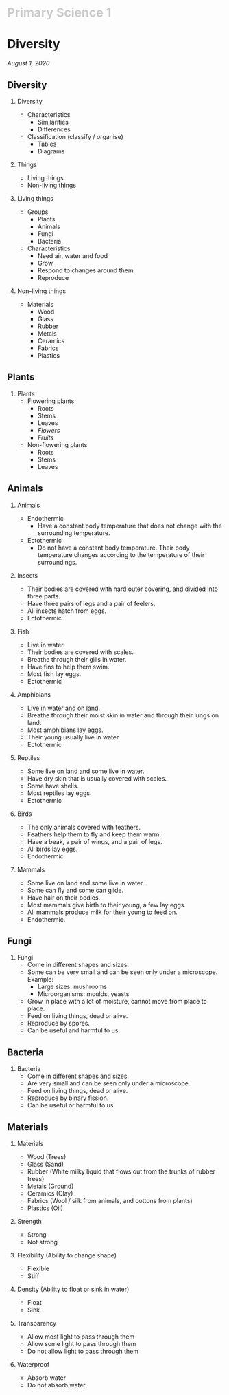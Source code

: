 <h1 style="color: #ccc">Primary Science 1</h1>

# Diversity

*August 1, 2020*

## Diversity

1. Diversity
    - Characteristics
        - Similarities
        - Differences
    - Classification (classify / organise)
        - Tables
        - Diagrams

2. Things
    - Living things
    - Non-living things

3. Living things
    - Groups
        - Plants
        - Animals
        - Fungi
        - Bacteria
    - Characteristics
        - Need air, water and food
        - Grow
        - Respond to changes around them
        - Reproduce

4. Non-living things
    - Materials
        - Wood
        - Glass
        - Rubber
        - Metals
        - Ceramics
        - Fabrics
        - Plastics

## Plants

1. Plants
    - Flowering plants
        - Roots
        - Stems
        - Leaves
        - *Flowers*
        - *Fruits*
    - Non-flowering plants
        - Roots
        - Stems
        - Leaves

## Animals

1. Animals
    - Endothermic
        - Have a constant body temperature that does not change with the surrounding temperature.
    - Ectothermic
        - Do not have a constant body temperature. Their body temperature changes according to the temperature of their surroundings.

2. Insects
    - Their bodies are covered with hard outer covering, and divided into three parts.
    - Have three pairs of legs and a pair of feelers.
    - All insects hatch from eggs.
    - Ectothermic

3. Fish
    - Live in water.
    - Their bodies are covered with scales.
    - Breathe through their gills in water.
    - Have fins to help them swim.
    - Most fish lay eggs.
    - Ectothermic

4. Amphibians
    - Live in water and on land.
    - Breathe through their moist skin in water and through their lungs on land.
    - Most amphibians lay eggs.
    - Their young usually live in water.
    - Ectothermic

5. Reptiles
    - Some live on land and some live in water.
    - Have dry skin that is usually covered with scales.
    - Some have shells.
    - Most reptiles lay eggs.
    - Ectothermic

6. Birds
    - The only animals covered with feathers.
    - Feathers help them to fly and keep them warm.
    - Have a beak, a pair of wings, and a pair of legs.
    - All birds lay eggs.
    - Endothermic

7. Mammals
    - Some live on land and some live in water.
    - Some can fly and some can glide.
    - Have hair on their bodies.
    - Most mammals give birth to their young, a few lay eggs.
    - All mammals produce milk for their young to feed on.
    - Endothermic.

## Fungi

1. Fungi
    - Come in different shapes and sizes.
    - Some can be very small and can be seen only under a microscope. Example:
        - Large sizes: mushrooms
        - Microorganisms: moulds, yeasts
    - Grow in place with a lot of moisture, cannot move from place to place.
    - Feed on living things, dead or alive.
    - Reproduce by spores.
    - Can be useful and harmful to us.

## Bacteria

1. Bacteria
    - Come in different shapes and sizes.
    - Are very small and can be seen only under a microscope.
    - Feed on living things, dead or alive.
    - Reproduce by binary fission.
    - Can be useful or harmful to us.

## Materials

1. Materials
    - Wood (Trees)
    - Glass (Sand)
    - Rubber (White milky liquid that flows out from the trunks of rubber trees)
    - Metals (Ground)
    - Ceramics (Clay)
    - Fabrics (Wool / silk from animals, and cottons from plants)
    - Plastics (Oil)

1. Strength
    - Strong
    - Not strong

2. Flexibility (Ability to change shape)
    - Flexible
    - Stiff

3. Density (Ability to float or sink in water)
    - Float
    - Sink

4. Transparency
    - Allow most light to pass through them
    - Allow some light to pass through them
    - Do not allow light to pass through them

5. Waterproof
    - Absorb water
    - Do not absorb water
